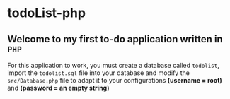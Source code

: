 # todoList-php

## Welcome to my first __to-do__ application written in `PHP`

For this application to work, you must create a database called `todolist`, import the `todolist.sql` file into your database and modify the `src/Database.php` file to adapt it to your configurations
__(username = root)__ and __(password = an empty string)__
